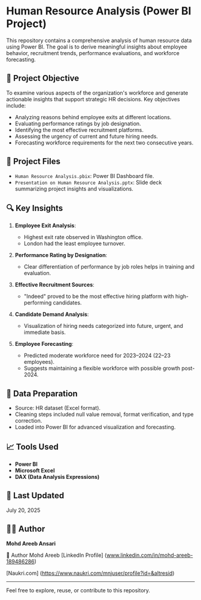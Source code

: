 # Human Resource Analysis (Power BI Project)

This repository contains a comprehensive analysis of human resource data using Power BI. The goal is to derive meaningful insights about employee behavior, recruitment trends, performance evaluations, and workforce forecasting.

## 📌 Project Objective

To examine various aspects of the organization's workforce and generate actionable insights that support strategic HR decisions. Key objectives include:
- Analyzing reasons behind employee exits at different locations.
- Evaluating performance ratings by job designation.
- Identifying the most effective recruitment platforms.
- Assessing the urgency of current and future hiring needs.
- Forecasting workforce requirements for the next two consecutive years.

## 📂 Project Files

- `Human Resource Analysis.pbix`: Power BI Dashboard file.
- `Presentation on Human Resource Analysis.pptx`: Slide deck summarizing project insights and visualizations.

## 🔍 Key Insights

1. **Employee Exit Analysis**:
   - Highest exit rate observed in Washington office.
   - London had the least employee turnover.

2. **Performance Rating by Designation**:
   - Clear differentiation of performance by job roles helps in training and evaluation.

3. **Effective Recruitment Sources**:
   - "Indeed" proved to be the most effective hiring platform with high-performing candidates.

4. **Candidate Demand Analysis**:
   - Visualization of hiring needs categorized into future, urgent, and immediate basis.

5. **Employee Forecasting**:
   - Predicted moderate workforce need for 2023–2024 (22–23 employees).
   - Suggests maintaining a flexible workforce with possible growth post-2024.

## 🧹 Data Preparation

- Source: HR dataset (Excel format).
- Cleaning steps included null value removal, format verification, and type correction.
- Loaded into Power BI for advanced visualization and forecasting.

## 📈 Tools Used

- **Power BI**
- **Microsoft Excel**
- **DAX (Data Analysis Expressions)**

## 📅 Last Updated
July 20, 2025

## 🙋‍♂️ Author
**Mohd Areeb Ansari**

📝 Author
Mohd Areeb
[LinkedIn Profile] (www.linkedin.com/in/mohd-areeb-189486286)

[Naukri.com] (https://www.naukri.com/mnjuser/profile?id=&altresid)

---

Feel free to explore, reuse, or contribute to this repository.
